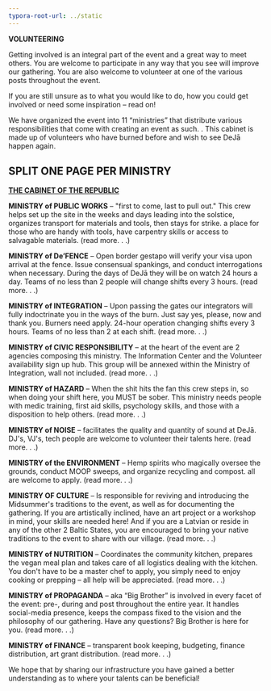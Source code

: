 ```yaml
---
typora-root-url: ../static
---
```


**VOLUNTEERING**

Getting involved is an integral part of the event and a great way to meet others.  You are welcome to participate in any way that you see will improve our gathering.  You are also welcome to volunteer at one of the various posts throughout the event. 

If you are still unsure as to what you would like to do, how you could get involved or need some inspiration – read on!

We have organized the event into 11 “ministries” that distribute various responsibilities that come with creating an event as such. . This cabinet is made up of volunteers who have burned before and wish to see DeJā happen again. 




## SPLIT ONE PAGE PER MINISTRY

**<u>THE CABINET OF THE REPUBLIC</u>**

**MINISTRY of PUBLIC WORKS** – "first to come, last to pull out."  This crew helps set up the site in the weeks and days leading into the solstice, organizes transport for materials and tools,  then stays for strike.   a place for those who are handy with tools,  have carpentry skills or access to salvagable materials. (read more. . .) 

**MINISTRY of De’FENCE** –   Open border gestapo will verify your visa upon arrival at the fence.  Issue consensual spankings, and conduct interrogations when necessary.  During the days of DeJā they will be on watch 24 hours a day. Teams of no less than 2 people will change shifts every 3 hours.  (read more. . .)

**MINISTRY of INTEGRATION**  –  Upon passing the gates our integrators will fully indoctrinate you in the ways of the burn.  Just say yes, please, now and thank you.  Burners need apply.  24-hour operation changing shifts every 3 hours.  Teams of no less than 2 at each shift.  (read more. . .)

**MINISTRY of CIVIC RESPONSIBILITY**  –  at the heart of the event are 2 agencies composing this ministry. The Information Center and the Volunteer availability sign up hub. This group will be annexed within the Ministry of Integration, wall not included.  (read more. . .)

**MINISTRY of HAZARD**  –  When the shit hits the fan this crew steps in, so when doing your shift here, you MUST be sober. This ministry needs people with medic training, first aid skills, psychology skills,  and those with a disposition to help others.  (read more. . .)

**MINISTRY of NOISE**  –  facilitates the quality and quantity of sound at DeJā.  DJ's, VJ's, tech people are welcome to volunteer their talents here.  (read more. . .)

**MINISTRY of the ENVIRONMENT** –  Hemp spirits who magically oversee the grounds, conduct MOOP sweeps, and organize recycling and compost. all are welcome to apply. (read more. . .)

**MINISTRY OF CULTURE** –  Is responsible for reviving and introducing the Midsummer's traditions to the event, as well as for documenting the gathering.  If you are artistically inclined, have an art project or a workshop in mind, your skills are needed here!  And if you are a Latvian or reside in any of the other 2 Baltic States, you are encouraged to bring your native traditions to the event to share with our village. (read more. . .)

**MINISTRY of NUTRITION** – Coordinates the community kitchen, prepares the vegan meal plan and takes care of all logistics dealing with the kitchen.   You don't have to be a master chef to apply, you simply need to enjoy cooking or prepping – all help will be appreciated.  (read more. . .)

**MINISTRY of PROPAGANDA** –  aka “Big Brother” is involved in every facet of the event: pre-, during and post throughout the entire year.  It handles social-media presence, keeps the compass fixed to the vision and the philosophy of our gathering. Have any questions? Big Brother is here for you. (read more. . .)

**MINISTRY of FINANCE**  –  transparent book keeping, budgeting, finance distribution, art grant distribution.  (read more. . .)



We hope that by sharing our infrastructure you have gained a better understanding as to where your talents can be beneficial!